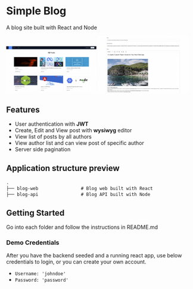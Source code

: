 # Simple Blog

A blog site built with React and Node

<img src="/assets/screenshot-1.png " alt="Posts page" width="48%"/>
<img src="/assets/screenshot-2.png " alt="Post Editor" width="48%"/>

## Features

- User authentication with **JWT**
- Create, Edit and View post with **wysiwyg** editor
- View list of posts by all authors
- View author list and can view post of specific author
- Server side pagination

## Application structure preview

    .
    ├── blog-web                # Blog web built with React
    ├── blog-api                # Blog API built with Node

## Getting Started

Go into each folder and follow the instructions in README.md

### Demo Credentials

After you have the backend seeded and a running react app, use below credentials to login, or you can create your own account.

- `Username: 'johndoe'`
- `Password: 'password'`
